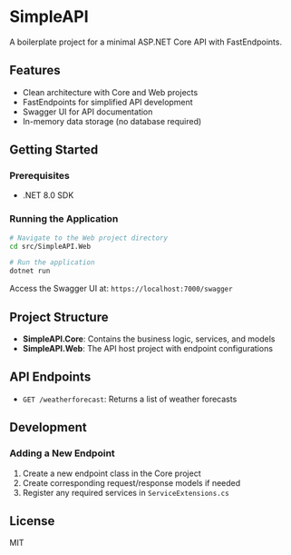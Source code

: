 # SimpleAPI

A boilerplate project for a minimal ASP.NET Core API with FastEndpoints.

## Features

- Clean architecture with Core and Web projects
- FastEndpoints for simplified API development
- Swagger UI for API documentation
- In-memory data storage (no database required)

## Getting Started

### Prerequisites

- .NET 8.0 SDK

### Running the Application

```bash
# Navigate to the Web project directory
cd src/SimpleAPI.Web

# Run the application
dotnet run
```

Access the Swagger UI at: `https://localhost:7000/swagger`

## Project Structure

- **SimpleAPI.Core**: Contains the business logic, services, and models
- **SimpleAPI.Web**: The API host project with endpoint configurations

## API Endpoints

- `GET /weatherforecast`: Returns a list of weather forecasts

## Development

### Adding a New Endpoint

1. Create a new endpoint class in the Core project
2. Create corresponding request/response models if needed
3. Register any required services in `ServiceExtensions.cs`

## License

MIT